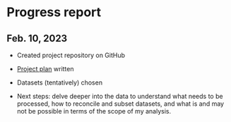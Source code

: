 # Progress report

## Feb. 10, 2023

- Created project repository on GitHub

- [Project plan](/project_plan.md) written

- Datasets (tentatively) chosen

- Next steps: delve deeper into the data to understand what needs to be processed, how to reconcile and subset datasets, and what is and may not be possible in terms of the scope of my analysis.